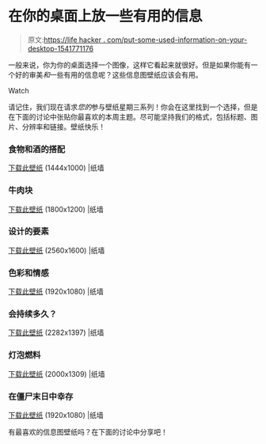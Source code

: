 # 在你的桌面上放一些有用的信息

> 原文:[https://life hacker . com/put-some-used-information-on-your-desktop-1541771176](https://lifehacker.com/put-some-useful-information-on-your-desktop-1541771176)

一般来说，你为你的桌面选择一个图像，这样它看起来就很好。但是如果你能有一个好的审美*和*一些有用的信息呢？这些信息图壁纸应该会有用。

Watch

请记住，我们现在请求*您的*参与壁纸星期三系列！你会在这里找到一个选择，但是在下面的讨论中张贴你最喜欢的本周主题。尽可能坚持我们的格式，包括标题、图片、分辨率和链接。壁纸快乐！

### 食物和酒的搭配

[下载此壁纸](http://thepaperwall.com/wallpaper.php?view=884261ec373d761d520c7e46686e69af0e594b75) (1444x1000) |纸墙

### 牛肉块

[下载此壁纸](http://thepaperwall.com/wallpaper.php?view=3d2769c4644e52731ea70bab552c7ad5ead83894) (1800x1200) |纸墙

### 设计的要素

[下载此壁纸](http://thepaperwall.com/wallpaper.php?view=ff037a79592b804a612079a4bd816e4c9274de61) (2560x1600) |纸墙

### 色彩和情感

[下载此壁纸](http://thepaperwall.com/wallpaper.php?view=df67314791cb0e4c9491e63951f27cfaecaad96d) (1920x1080) |纸墙

### 会持续多久？

[下载此壁纸](http://thepaperwall.com/wallpaper.php?view=c45b7efbdcce1c2e1a77345cdd319e3c5a34fa51) (2282x1397) |纸墙

### 灯泡燃料

[下载此壁纸](http://thepaperwall.com/wallpaper.php?view=1b6a05f8a2290f0769ed9d1a4b18f5e1de6659b3) (2000x1309) |纸墙

### 在僵尸末日中幸存

[下载此壁纸](http://thepaperwall.com/wallpaper.php?view=f775fba5edc5c41b0b45482f6408d1ec47a45bfa) (1920x1080) |纸墙

有最喜欢的信息图壁纸吗？在下面的讨论中分享吧！